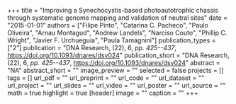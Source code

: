 +++
title = "Improving a Synechocystis-based photoautotrophic chassis through systematic genome mapping and validation of neutral sites"
date = "2015-01-01"
authors = ["Filipe Pinto", "Catarina C. Pacheco", "Paulo Oliveira", "Arnau Montagud", "Andrew Landels", "Narciso Couto", "Phillip C. Wright", "Javier F. Urchueguia", "Paula Tamagnini"]
publication_types = ["2"]
publication = "DNA Research, (22), 6, _pp. 425--437_, https://doi.org/10.1093/dnares/dsv024"
publication_short = "DNA Research, (22), 6, _pp. 425--437_, https://doi.org/10.1093/dnares/dsv024"
abstract = "NA"
abstract_short = ""
image_preview = ""
selected = false
projects = []
tags = []
url_pdf = ""
url_preprint = ""
url_code = ""
url_dataset = ""
url_project = ""
url_slides = ""
url_video = ""
url_poster = ""
url_source = ""
math = true
highlight = true
[header]
image = ""
caption = ""
+++
